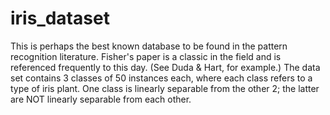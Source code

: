 # iris_dataset
This is perhaps the best known database to be found in the pattern recognition literature. Fisher's paper is a classic in the field and is referenced frequently to this day. (See Duda &amp; Hart, for example.) The data set contains 3 classes of 50 instances each, where each class refers to a type of iris plant. One class is linearly separable from the other 2; the latter are NOT linearly separable from each other. 

